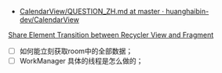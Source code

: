- [CalendarView/QUESTION_ZH.md at master · huanghaibin-dev/CalendarView](https://github.com/huanghaibin-dev/CalendarView/blob/master/QUESTION_ZH.md)

[Share Element Transition between Recycler View and Fragment](https://medium.com/@DeepakDroid/share-element-transition-between-recycler-view-and-fragment-8ce5084fd7a2)


- [ ] 如何能立刻获取room中的全部数据；
- [ ] WorkManager 具体的线程是怎么做的；